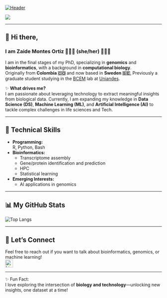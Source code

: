 [![Header](https://capsule-render.vercel.app/api?type=wave&section=header&color=222436&fontColor=659287&fontAlignY=50&height=250&text=Welcome%20to%20my%20GitHub&animation=fadeIn&fontSize=50)](https://github.com/lachemontes)

[![](https://visitcount.itsvg.in/api?id=lachemontes&label=mirones&color=0&icon=7&pretty=false)](https://visitcount.itsvg.in)

---

## 👋 Hi there,
### I am **Zaide Montes Ortiz** 👩🏼‍💻 (she/her) 🌱✨🧬 

I am in the final stages of my PhD, specializing in **genomics** and **bioinformatics**, with a background in **computational biology**.  
Originally from **Colombia 🇨🇴** and now based in **Sweden 🇸🇪**, Previously a graduate student studying in the [BCEM](https://bcem-uniandes.github.io/) lab at [Uniandes](https://www.uniandes.edu.co/).

✨ **What drives me?**  
I am passionate about leveraging technology to extract meaningful insights from biological data. Currently, I am expanding my knowledge in **Data Science (DS)**, **Machine Learning (ML)**, and **Artificial Intelligence (AI)** to tackle complex challenges in life sciences and Tech.

---

## 🧰 Technical Skills 
- **Programming:**  
  R, Python, Bash  
- **Bioinformatics:**  
  - Transcriptome assembly  
  - Gene/protein identification and prediction  
  - HPC   
  - Statistical learning 
- **Emerging Interests:**  
  - AI applications in genomics  

---

## 📊 My GitHub Stats
![Top Langs](https://github-readme-stats.vercel.app/api/top-langs/?username=lachemontes&layout=compact&theme=radical)

---

## 💬 Let’s Connect
Feel free to reach out if you want to talk about bioinformatics, genomics, or machine learning!  
<a href="https://www.linkedin.com/in/zaidemo/"><img src="https://img.shields.io/badge/LinkedIn-%230077B5.svg?&style=flat-square&logo=linkedin&logoColor=white" height="25" alt="LinkedIn" /></a>

---

✨ Fun Fact:  
I love exploring the intersection of **biology and technology**—unlocking new insights, one dataset at a time!
